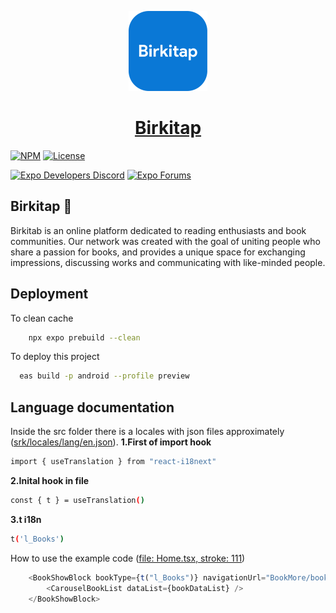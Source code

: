 <p align="center">
  <a href="https://expo.dev/">
    <img alt="expo" height="128" src="assets/splash.png">
    <h1 align="center">Birkitap</h1>
  </a>
</p>

[![NPM](https://img.shields.io/npm/v/eas-cli-local-build-plugin/latest.svg)](https://npmjs.com/package/eas-cli-local-build-plugin)
[![License](https://img.shields.io/badge/license-BSL-green.svg?style=flat)](https://github.com/expo/turtle/blob/master/LICENSE)

[![Expo Developers Discord](https://img.shields.io/badge/Expo%20Developers-e01563.svg?logo=discord)](https://discord.gg/4gtbPAdpaE)
[![Expo Forums](https://img.shields.io/badge/Expo%20Forums-blue.svg)](https://forums.expo.dev/)

## Birkitap 📖
Birkitab is an online platform dedicated to reading enthusiasts and book communities. Our network was created with the goal of uniting people who share a passion for books, and provides a unique space for exchanging impressions, discussing works and communicating with like-minded people.


## Deployment

To clean cache 
```bash
    npx expo prebuild --clean
```
To deploy this project

```bash
  eas build -p android --profile preview
```


## Language documentation


Inside the src folder there is a locales with json files approximately ([srk/locales/lang/en.json](https://github.com/yrysNM/bir-kitap/blob/main/src/locales/lang/en.json)).
**1.First of import hook**
```bash
import { useTranslation } from "react-i18next"
```
**2.Inital hook in file**
```bash
const { t } = useTranslation()
```

**3.t i18n**
```bash
t('l_Books')
```

How to use the example code ([file: Home.tsx, stroke: 111](https://github.com/yrysNM/bir-kitap/blob/main/src/screens/tabbar/Home.tsx))
```typescript
    <BookShowBlock bookType={t("l_Books")} navigationUrl="BookMore/books">
        <CarouselBookList dataList={bookDataList} />
    </BookShowBlock>
```